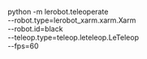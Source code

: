 python -m lerobot.teleoperate \
    --robot.type=lerobot_xarm.xarm.Xarm \
    --robot.id=black \
    --teleop.type=teleop.leteleop.LeTeleop \
    --fps=60
